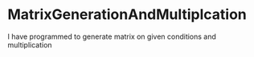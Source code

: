 # MatrixGenerationAndMultiplcation
I have programmed to generate matrix on given conditions and multiplication
